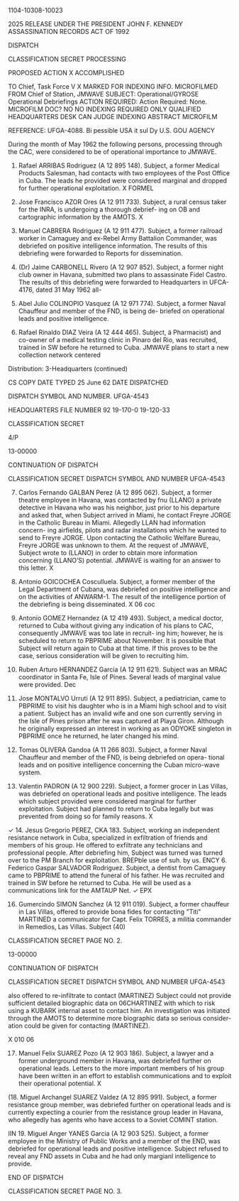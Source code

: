1104-10308-10023

2025 RELEASE UNDER THE PRESIDENT JOHN F. KENNEDY ASSASSINATION RECORDS ACT OF 1992

DISPATCH

CLASSIFICATION
SECRET
PROCESSING

PROPOSED
ACTION
X ACCOMPLISHED

TO
Chief, Task Force V
X MARKED FOR INDEXING
INFO.
MICROFILMED
FROM
Chief of Station, JMWAVE
SUBJECT:
Operational/GYROSE
Operational Debriefings
ACTION REQUIRED:
Action Required: None.
MICROFILM
DOC? NO
NO INDEXING REQUIRED
ONLY QUALIFIED
HEADQUARTERS DESK
CAN JUDGE INDEXING
ABSTRACT
MICROFILM

REFERENCE: UFGA-4088.
Bi pessible USA it sul
Dy U.S. GOU AGENCY

During the month of May 1962 the following persons, processing
through the CAC, were considered to be of operational importance
to JMWAVE.

1.  Rafael ARRIBAS Rodriguez (A 12 895 148). Subject, a former
    Medical Products Salesman, had contacts with two employees of
    the Post Office in Cuba. The leads he provided were considered
    marginal and dropped for further operational exploitation.
    X
    FORMEL

2.  Jose Francisco AZOR Ores (A 12 911 733). Subject, a rural
    census taker for the INRA, is undergoing a thorough debrief-
    ing on OB and cartographic information by the AMOTS.
    X

3.  Manuel CABRERA Rodriguez (A 12 911 477). Subject, a former
    railroad worker in Camaguey and ex-Rebel Army Battalion
    Commander, was debriefed on positive intelligence information.
    The results of this debriefing were forwarded to Reports for
    dissemination.

4. (Dr) Jaime CARBONELL Rivero (A 12 907 852). Subject, a former
   night club owner in Havana, submitted two plans to assassinate
   Fidel Castro. The results of this debriefing were forwarded to
   Headquarters in UFCA-4176, dated 31 May 1962 all-

5. Abel Julio COLINOPIO Vasquez (A 12 971 774). Subject, a
   former Naval Chauffeur and member of the FND, is being de-
   briefed on operational leads and positive intelligence.
6. Rafael Rinaldo DIAZ Veira (A 12 444 465). Subject, ä
   Pharmacist) and co-owner of a medical testing clinic in Pinaro
   del Rio, was recruited, trained in SW before he returned to
   Cuba. JMWAVE plans to start a new collection network centered

Distribution:
3-Headquarters
(continued)

CS COPY
DATE TYPED
25 June 62
DATE DISPATCHED

DISPATCH SYMBOL AND NUMBER.
UFGA-4543

HEADQUARTERS FILE NUMBER
92
19-170-0
19-120-33

CLASSIFICATION
SECRET

4/P

13-00000

CONTINUATION OF
DISPATCH

CLASSIFICATION
SECRET
DISPATCH SYMBOL AND NUMBER
UFGA-4543

7. Carlos Fernando GALBAN Perez (A 12 895 062). Subject, a
   former theatre employee in Havana, was contacted by fnu
   (LLANO) a private detective in Havana who was his neighbor,
   just prior to his departure and asked that, when Subject
   arrived in Miami, he contact Freyre JORGE in the Catholic
   Bureau in Miami. Allegedly LLAN had information concern-
   ing airfields, pilots and radar installations which he
   wanted to send to Freyre JORGE. Upon contacting the
   Catholic Welfare Bureau, Freyre JORGE was unknown to them.
   At the request of JMWAVE, Subject wrote to (LLANO) in order
   to obtain more information concerning (LLANO’S) potential.
   JMWAVE is waiting for an answer to this letter.
   X

8. Antonio GOICOCHEA Cosculluela. Subject, a former member of
   the Legal Department of Cubana, was debriefed on positive
   intelligence and on the activities of ANWARM-1. The result
   of the intelligence portion of the debriefing is being
   disseminated.
   X
   06
   coc

9. Antonio GOMEZ Hernandez (A 12 419 493). Subject, a medical
   doctor, returned to Cuba without giving any indication of
   his plans to CAC, consequently JMWAVE was too late in recruit-
   ing him; however, he is scheduled to return to PBPRIME about
   November. It is possible that Subject will return again to
   Cuba at that time. If this proves to be the case, serious
   consideration will be given to recruiting him.

10. Ruben Arturo HERNANDEZ Garcia (A 12 911 621). Subject was
    an MRAC coordinator in Santa Fe, Isle of Pines. Several
    leads of marginal value were provided.
    Dec

11. Jose MONTALVO Urruti (A 12 911 895). Subject, a pediatrician,
    came to PBPRIME to visit his daughter who is in a Miami high
    school and to visit a patient. Subject has an invalid wife
    and one son currently serving in the Isle of Pines prison
    after he was captured at Playa Giron. Although he originally
    expressed an interest in working as an ODYOKE singleton in
    PBPRIME once he returned, he later changed his mind.

12. Tomas OLIVERA Gandoa (A 11 266 803). Subject, a former Naval
    Chauffeur and member of the FND, is being debriefed on opera-
    tional leads and on positive intelligence concerning the
    Cuban micro-wave system.

13. Valentin PADRON (A 12 900 229). Subject, a former grocer in
    Las Villas, was debriefed on operational leads and positive
    intelligence. The leads which subject provided were considered
    marginal for further exploitation. Subject had planned to
    return to Cuba legally but was prevented from doing so for
    family reasons.
    X

✓ 14. Jesus Gregorio PEREZ, CKA 183. Subject, working an independent
resistance network in Cuba, specialized in exfiltration of
friends and members of his group. He offered to exfiltrate any
technicians and professional people. After debriefing him,
Subject was turned was turned over to the PM Branch for exploitation.
BREPble use of suh. by us. ENCY
6. Federico Gaspar SALVADOR Rodriguez. Subject, a dentist from
Camaguey came to PBPRIME to attend the funeral of his father.
He was recruited and trained in SW before he returned to Cuba.
He will be used as a communications link for the AMTAUP Net.
✓
EPX

16. Gumercindo SIMON Sanchez (A 12 911 019). Subject, a former
chauffeur in Las Villas, offered to provide bona fides for
contacting "Titi" MARTINED a communicator for Capt. Felix
TORRES, a militia commander in Remedios, Las Villas. Subject
(40)

CLASSIFICATION
SECRET
PAGE NO.
2.

13-00000

CONTINUATION OF
DISPATCH

CLASSIFICATION
SECRET
DISPATCH SYMBOL AND NUMBER
UFGA-4543

also offered to re-infiltrate to contact (MARTINEZ) Subject
could not provide sufficient detailed biographic data on
06CHARTINEZ with which to risk using a KUBARK internal asset to
contact him. An investigation was initiated through the
AMOTS to determine more biographic data so serious consider-
ation could be given for contacting (MARTINEZ).

X
010
06

17. Manuel Felix SUAREZ Pozo (A 12 903 186). Subject, a lawyer
    and a former underground member in Havana, was debriefed
    further on operational leads. Letters to the more important
    members of his group have been written in an effort to
    establish communications and to exploit their operational
    potential.
    X

(18. Miguel Archangel SUAREZ Valdez (A 12 895 991). Subject, a
former resistance group member, was debriefed further on
operational leads and is currently expecting a courier from
the resistance group leader in Havana, who allegedly has agents
who have access to a Soviet COMINT station.

IIN
19. Miguel Anger YANES Garcia (A 12 903 525). Subject, a former
employee in the Ministry of Public Works and a member of the
END, was debriefed for operational leads and positive
intelligence. Subject refused to reveal any FND assets in
Cuba and he had only margianl intelligence to provide.

END OF DISPATCH

CLASSIFICATION
SECRET
PAGE NO.
3.
